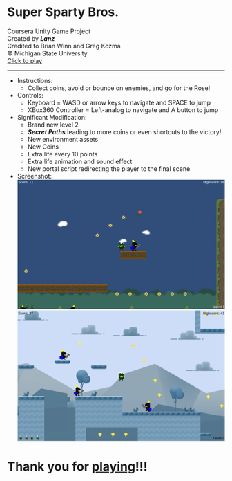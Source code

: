 # Super Sparty Bros.
Coursera Unity Game Project  
Created by ___Lanz___  
Credited to Brian Winn and Greg Kozma  
© Michigan State University  
[Click to play](https://lanzzzzz.github.io/Unity_Platform-game/)

---

* Instructions:
  + Collect coins, avoid or bounce on enemies, and go for the Rose!
* Controls:
  + Keyboard = WASD or arrow keys to navigate and SPACE to jump
  + XBox360 Controller = Left-analog to navigate and A button to jump
* Significant Modification:
  + Brand new level 2
  + ___Secret Paths___ leading to more coins or even shortcuts to the victory!
  + New environment assets
  + New Coins 
  + Extra life every 10 points
  + Extra life animation and sound effect
  + New portal script redirecting the player to the final scene 
* Screenshot: 
![Screenshot_1](TemplateData/Screenshot_1.PNG)
![Screenshot_2](TemplateData/Screenshot_2.PNG)

# Thank you for [playing](https://lanzzzzz.github.io/Unity_Platform-game/)!!!

